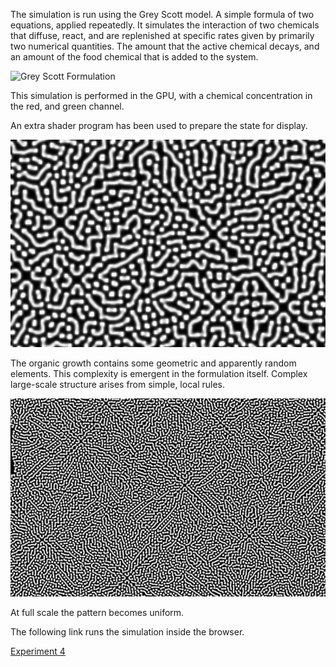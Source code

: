 The simulation is run using the Grey Scott model.  A simple formula of two equations, applied repeatedly.  It simulates the interaction of two chemicals that diffuse, react, and are replenished at specific rates given by primarily two numerical quantities.  The amount that the active chemical decays, and an amount of the food chemical that is added to the system.

![Grey Scott Formulation](http://mrob.com/pub/comp/xmorphia/gray-scott-formula.jpg?raw=true "Grey Scott Formulation")

This simulation is performed in the GPU, with a chemical concentration in the red, and green channel.

An extra shader program has been used to prepare the state for display.

![Reaction Diffusion Detail](../project_images/rd_b_w_detail.jpg?raw=true "Reaction Diffusion Detail")

The organic growth contains some geometric and apparently random elements.  This complexity is emergent in the formulation itself.  Complex large-scale structure arises from simple, local rules.

![Reaction Diffusion](../project_images/rd_b_w.jpg?raw=true "Reaction Diffusion")

At full scale the pattern becomes uniform.

The following link runs the simulation inside the browser.

[Experiment 4](https://dl.dropboxusercontent.com/u/263160/Web/WebGl/Experiment4.html)

